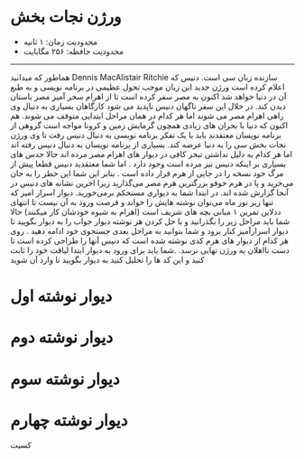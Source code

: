 # ورژن نجات بخش

+ محدودیت زمان: ۱ ثانیه
+ محدودیت حافظه: ۲۵۶ مگابایت

----------
هماطور که میدانید Dennis MacAlistair Ritchie سازنده زبان سی است. دنیس که اعلام کرده است ورژن جدید این زبان موجب تحول عظیمی در برنامه نویسی و به طبع آن در دنیا خواهد شد اکنون به مصر سفر کرده است تا از اهرام سحر آمیز مصر باستان دیدن کند. در خلال این سفر ناگهان دنیس ناپدید می شود کارگاهان بسیاری به دنبال وی راهی اهرام مصر می شوند اما هر کدام در همان مراحل ابتدایی متوقف می شوند. هم اکنون که دنیا با بحران های زیادی همچون گرمایش زمین و کرونا مواجه است گروهی از برنامه نویسان معتقدند باید با یک تفکر برنامه نویسی به دنبال دنیس رفت تا وی ورژن نجات بخش سی را به دنیا عرضه کند.
بسیاری از برنامه نویسان به دنبال دنیس رفته اند اما هر کدام به دلیل نداشتن تبحر کافی در دیوار های اهرام مصر مرده اند حالا حدس های بسیاری بر اینکه دنیس نیز مرده است وجود دارد .
اما شما معتقدید دنیس قطعا پیش از مرگ خود نسخه را در جایی از هرم قرار داده است . بنابر این شما این خطر را به جان می‌خرید و پا در هرم خوفو بزرگترین هرم مصر می‌گذارید زیرا اخرین نشانه های دنیس در آنجا گزارش شده اند. 
در ابتدا شما به دیواری مستحکم برمی‌خورید. دیوار اسرار امیز که تنها زیر نور ماه می‌توان نوشته هایش را خواند و فرصت ورود به آن نیست تا انتهای ددلاین تمرین ۱ مبانی بچه های شریف است (اهرام به شیوه خودشان کار میکنند) حالا شما باید مراحل زیر را بگذرانید و با حل کردن هر نوشته دیوار جواب را به دیوار بگویید تا دیوار اسرارآمیز کنار برود و شما بتوانید به مراحل بعدی جستجوی خود ادامه دهید .
روی هر کدام از دیوار های هرم کدی نوشته شده است که دنیس آنها را طراحی کرده است  تا دست نااهلان به ورژن نهایی نرسد. 
.شما باید برای ورود به دیوار ابتدا لیاقت خود را ثابت کنید و این کد ها را تحلیل کنید به دیوار بگویید تا وارد آن شوید

# دیوار نوشته اول



# دیوار نوشته دوم 



# دیوار نوشته سوم 




# دیوار نوشته چهارم
کسیت

